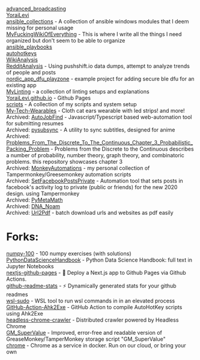 [advanced_broadcasting](https://github.com/YoraiLevi/advanced_broadcasting)  
[YoraiLevi](https://github.com/YoraiLevi/YoraiLevi)  
[ansible_collections](https://github.com/YoraiLevi/ansible_collections) - A collection of ansible windows modules that I deem missing for personal usage   
[MyFuckingWikiOfEverything](https://github.com/YoraiLevi/MyFuckingWikiOfEverything) - This is where I write all the things I need organized but don't seem to be able to organize  
[ansible_playbooks](https://github.com/YoraiLevi/ansible_playbooks)  
[autohotkeys](https://github.com/YoraiLevi/autohotkeys)  
[WikiAnalysis](https://github.com/YoraiLevi/WikiAnalysis)  
[RedditAnalysis](https://github.com/YoraiLevi/RedditAnalysis) - Using pushshift.io data dumps, attempt to analyze trends of people and posts  
[nordic_app_dfu_playzone](https://github.com/YoraiLevi/nordic_app_dfu_playzone) - example project for adding secure ble dfu for an existing app  
[MyLinting](https://github.com/YoraiLevi/MyLinting) - a collection of linting setups and explanations   
[YoraiLevi.github.io](https://github.com/YoraiLevi/YoraiLevi.github.io) - Github Pages  
[scripts](https://github.com/YoraiLevi/scripts) - A collection of my scripts and system setup  
[My-Tech-Wearables](https://github.com/YoraiLevi/My-Tech-Wearables) - Cloth cat ears wearable with led strips! and more!  
Archived: [AutoJobFind](https://github.com/YoraiLevi/AutoJobFind) - Javascript/Typescript based web-automation tool for submitting resumes  
Archived: [pysubsync](https://github.com/YoraiLevi/pysubsync) - A utility to sync subtitles, designed for anime  
Archived: [Problems_From_The_Discrete_To_The_Continuous_Chapter_3_Probabilistic_Packing_Problem](https://github.com/YoraiLevi/Problems_From_The_Discrete_To_The_Continuous_Chapter_3_Probabilistic_Packing_Problem) - Problems from  the Discrete to  the Continuous describes a number of probability, number theory, graph  theory, and combinatoric problems. this repository showcases chapter 3  
Archived: [MonkeyAutomations](https://github.com/YoraiLevi/MonkeyAutomations) - my personal collection of Tampermonkey/Greesemonkey automation scripts  
Archived: [SetFacebookPostsPrivate](https://github.com/YoraiLevi/SetFacebookPostsPrivate) - Automation tool that sets posts in facebook's activity log to private (public or friends) for the new 2020 design. using Tampermonkey  
Archived: [PyMetaMath](https://github.com/YoraiLevi/PyMetaMath)  
Archived: [DNA_Noam](https://github.com/YoraiLevi/DNA_Noam)  
Archived: [Url2Pdf](https://github.com/YoraiLevi/Url2Pdf) - batch download urls and websites as pdf easily  
# Forks:
[numpy-100](https://github.com/YoraiLevi/numpy-100) - 100 numpy exercises (with solutions)  
[PythonDataScienceHandbook](https://github.com/YoraiLevi/PythonDataScienceHandbook) - Python Data Science Handbook: full text in Jupyter Notebooks  
[nextjs-github-pages](https://github.com/YoraiLevi/nextjs-github-pages) - 🚀 Deploy a Next.js app to Github Pages via Github Actions.  
[github-readme-stats](https://github.com/YoraiLevi/github-readme-stats) - :zap: Dynamically generated stats for your github readmes  
[wsl-sudo](https://github.com/YoraiLevi/wsl-sudo) - WSL tool to run wsl commands in in an elevated process  
[GitHub-Action-Ahk2Exe](https://github.com/YoraiLevi/GitHub-Action-Ahk2Exe) - GitHub Action to compile AutoHotKey scripts using Ahk2Exe  
[headless-chrome-crawler](https://github.com/YoraiLevi/headless-chrome-crawler) - Distributed crawler powered by Headless Chrome  
[GM_SuperValue](https://github.com/YoraiLevi/GM_SuperValue) - Improved, error-free and readable version of GreaseMonkey/TamperMonkey storage script "GM_SuperValue"  
[chrome](https://github.com/YoraiLevi/chrome) - Chrome as a service in docker. Run on our cloud, or bring your own  
